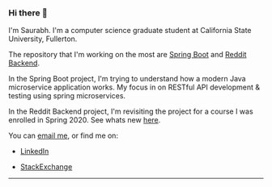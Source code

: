 ### Hi there 👋

<!--
**saurabmish/saurabmish** is a ✨ _special_ ✨ repository because its `README.md` (this file) appears on your GitHub profile.

Here are some ideas to get you started:

- 🔭 I’m currently working on ...
- 🌱 I’m currently learning ...
- 📫 How to reach me: ...
-->

I'm Saurabh. I'm a computer science graduate student at California State University, Fullerton.

The repository that I'm working on the most are [Spring Boot][1] and [Reddit Backend][2]. 

In the Spring Boot project, I'm trying to understand how a modern Java microservice application works. My focus in on RESTful API development & testing using spring microservices.

In the Reddit Backend project, I'm revisiting the project for a course I was enrolled in Spring 2020. See whats new [here][2].

You can [email me](mailto:saurab.mish@gmail.com), or find me on:

+ [LinkedIn][3]

+ [StackExchange][4]

----

[1]: https://github.com/saurabmish/Spring-Boot
[2]: https://github.com/saurabmish/Reddit-Backend

[3]: https://www.linkedin.com/in/saurabmish/
[4]: https://stackexchange.com/users/13375762/saurabh?tab=accounts
